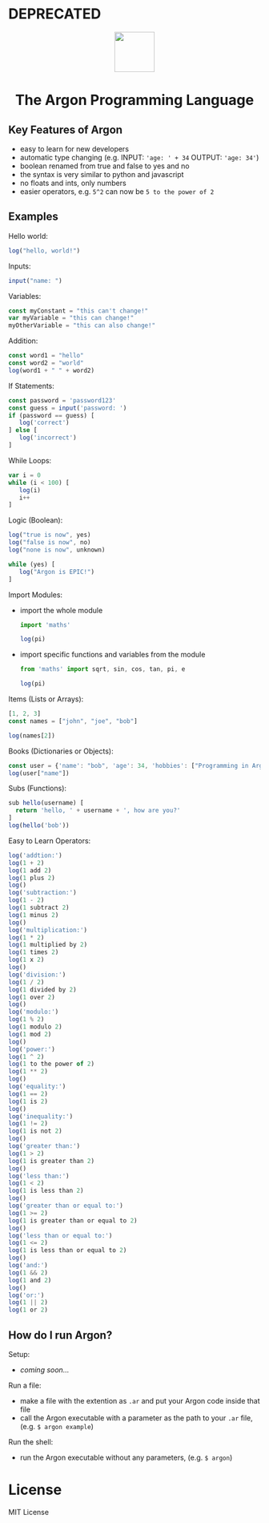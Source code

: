 # DEPRECATED

<div align="center">
<p>
    <img width="80" src="https://raw.githubusercontent.com/Ugric/Argon/main/logo.png">
</p>
<h1>The Argon Programming Language</h1>
</div>

## Key Features of Argon

- easy to learn for new developers
- automatic type changing (e.g. INPUT: `'age: ' + 34` OUTPUT: `'age: 34'`)
- boolean renamed from true and false to yes and no
- the syntax is very similar to python and javascript
- no floats and ints, only numbers
- easier operators, e.g. `5^2` can now be `5 to the power of 2`

## Examples

Hello world:

```javascript
log("hello, world!")
```

Inputs:

```javascript
input("name: ")
```

Variables:

```javascript
const myConstant = "this can't change!"
var myVariable = "this can change!"
myOtherVariable = "this can also change!"
```

Addition:

```javascript
const word1 = "hello"
const word2 = "world"
log(word1 + " " + word2)
```

If Statements:

```javascript
const password = 'password123'
const guess = input('password: ')
if (password == guess) [
   log('correct')
] else [
   log('incorrect')
]
```

While Loops:

```javascript
var i = 0
while (i < 100) [
   log(i)
   i++
]
```

Logic (Boolean):

```javascript
log("true is now", yes)
log("false is now", no)
log("none is now", unknown)

while (yes) [
   log("Argon is EPIC!")
]
```

Import Modules:

- import the whole module
   ```javascript
   import 'maths'

   log(pi)
   ```
- import specific functions and variables from the module
   ```javascript
   from 'maths' import sqrt, sin, cos, tan, pi, e

   log(pi)
   ```

Items (Lists or Arrays):

```javascript
[1, 2, 3]
const names = ["john", "joe", "bob"]

log(names[2])
```

Books (Dictionaries or Objects):

```javascript
const user = {'name': "bob", 'age': 34, 'hobbies': ["Programming in Argon!", "Playing video games!"]}
log(user["name"])
```

Subs (Functions):

```javascript
sub hello(username) [
  return 'hello, ' + username + ', how are you?'
]
log(hello('bob'))
```

Easy to Learn Operators:
```javascript
log('addtion:')
log(1 + 2)
log(1 add 2)
log(1 plus 2)
log()
log('subtraction:')
log(1 - 2)
log(1 subtract 2)
log(1 minus 2)
log()
log('multiplication:')
log(1 * 2)
log(1 multiplied by 2)
log(1 times 2)
log(1 x 2)
log()
log('division:')
log(1 / 2)
log(1 divided by 2)
log(1 over 2)
log()
log('modulo:')
log(1 % 2)
log(1 modulo 2)
log(1 mod 2)
log()
log('power:')
log(1 ^ 2)
log(1 to the power of 2)
log(1 ** 2)
log()
log('equality:')
log(1 == 2)
log(1 is 2)
log()
log('inequality:')
log(1 != 2)
log(1 is not 2)
log()
log('greater than:')
log(1 > 2)
log(1 is greater than 2)
log()
log('less than:')
log(1 < 2)
log(1 is less than 2)
log()
log('greater than or equal to:')
log(1 >= 2)
log(1 is greater than or equal to 2)
log()
log('less than or equal to:')
log(1 <= 2)
log(1 is less than or equal to 2)
log()
log('and:')
log(1 && 2)
log(1 and 2)
log()
log('or:')
log(1 || 2)
log(1 or 2)
```

## How do I run Argon?

Setup:
 - *coming soon...*

Run a file:

- make a file with the extention as `.ar` and put your Argon code inside that file
- call the Argon executable with a parameter as the path to your `.ar` file, (e.g. `$ argon example`)

Run the shell:

- run the Argon executable without any parameters, (e.g. `$ argon`)

# License
MIT License
